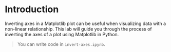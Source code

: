 # Introduction

Inverting axes in a Matplotlib plot can be useful when visualizing data with a non-linear relationship. This lab will guide you through the process of inverting the axes of a plot using Matplotlib in Python.

> You can write code in `invert-axes.ipynb`.
